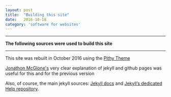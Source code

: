 ```yaml
---
layout: post
title:  "Building this site"
date:   2016-10-18
category: 'software for websites'
---
```


---

**The following sources were used to build this site**

---


This site was rebuilt in October 2016 using the <a href="https://github.com/smallmuou/Jekyll-Pithy">Pithy Theme</a>

<a href="http://jmcglone.com/guides/github-pages/">Jonathon McGlone's</A> very clear explanation of jekyll and github pages was useful for this and for the previous version

Also,  of course, the main jekyll sources:
[Jekyll docs][jekyll] and 
[Jekyll’s dedicated Help repository][jekyll-help].


[jekyll]:      http://jekyllrb.com
[jekyll-gh]:   https://github.com/jekyll/jekyll
[jekyll-help]: https://github.com/jekyll/jekyll-help

